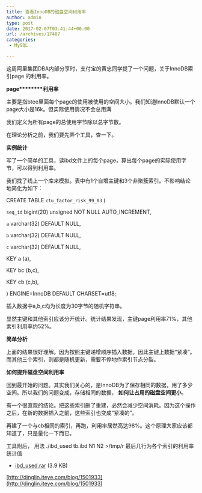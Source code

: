 ```yaml
---
title: 查看InnoDB的磁盘空间利用率
author: admin
type: post
date: 2017-02-07T03:41:44+00:00
url: /archives/17407
categories:
 - MySQL

---
```

这周阿里集团DBA内部分享时，支付宝的黄忠同学提了一个问题，关于InnoDB索引page 的利用率。

****page********利用率****

主要是指btee里面每个page的使用被使用的空间大小。我们知道InnoDB默认一个page大小是16k。但实际使用情况不会总用满

我们定义为所有page的总使用字节除以总字节数。

在理论分析之前，我们要先弄个工具，查一下。

****实例统计****

写了一个简单的工具，读ibd文件上的每个page，算出每个page的实际使用字节，可以得到利用率。

我们找了线上一个库来模拟。表中有1个自增主键和3个非聚簇索引。不影响结论地简化为如下：

 CREATE TABLE `ctu_factor_risk_99_03` (

`seq_id` bigint(20) unsigned NOT NULL AUTO_INCREMENT,


`a` varchar(32) DEFAULT NULL,


`b` varchar(32) DEFAULT NULL,


`c` varchar(32) DEFAULT NULL,

KEY a (a),


KEY bc (b,c),


KEY cb (c,b),


) ENGINE=InnoDB DEFAULT CHARSET=utf8;

插入数据中a,b,c均为长度为30字节的随机字符串。


显然主键和其他索引应该分开统计。统计结果发现，主键page利用率71%，其他索引利用率约52%。


**简单分析**

上面的结果很好理解。因为按照主键递增顺序插入数据，因此主键上数据“紧凑”。 而其他三个索引，则都是随机更新，需要不停地作索引节点分裂。


**如何提升磁盘空间利用率**

回到最开始的问题。其实我们关心的，是InnoDB为了保存相同的数据，用了多少空间。所以我们的问题变成，存储相同的数据， **如何让占用的磁盘空间更小**。


有一个很直观的结论。把这些索引删了重建，必然会减少空间消耗。因为这个操作之后，在新的数据插入之前，这些索引也变成“紧凑的”。


再建了一个与cb相同的索引，再跑，利用率居然高达98%。这个原理大家应该都知道了，只是量化一下而已。


工具附后， 用法 ./ibd_used tb.ibd N1 N2 >/tmp/r 最后几行为各个索引的利用率统计值


- [ibd_used.rar](http://dl.iteye.com/topics/download/e8734530-c542-365b-96f1-0341ee46528f) (3.9 KB)


[http://dinglin.iteye.com/blog/1501933](http://dinglin.iteye.com/blog/1501933)
